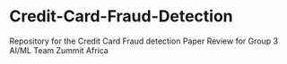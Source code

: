 # Credit-Card-Fraud-Detection
Repository for the Credit Card Fraud detection Paper Review for Group 3 AI/ML Team Zummit Africa
